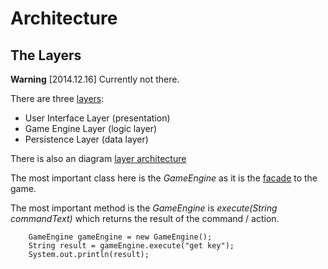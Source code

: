 # Architecture

## The Layers

**Warning** [2014.12.16] Currently not there.

There are three [layers](http://en.wikipedia.org/wiki/Multitier_architecture):  

- User Interface Layer (presentation)
- Game Engine Layer (logic layer)
- Persistence Layer (data layer)

There is also an diagram [layer architecture](https://raw.githubusercontent.com/Progether/JAdventure/master/src/site/resources/images/diagrams/overview_layer_architecture.png)

The most important class here is the _GameEngine_ as it is the [facade](http://en.wikipedia.org/wiki/Facade_pattern) to the game.

The most important method is the _GameEngine_ is _execute(String commandText)_ which returns the result of the command / action.

```
    GameEngine gameEngine = new GameEngine();
    String result = gameEngine.execute("get key");
    System.out.println(result);
```
